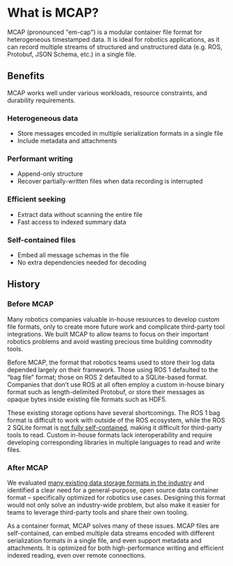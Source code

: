 # What is MCAP?

MCAP (pronounced "em-cap") is a modular container file format for heterogeneous timestamped data. It is ideal for robotics applications, as it can record multiple streams of structured and unstructured data (e.g. ROS, Protobuf, JSON Schema, etc.) in a single file.

## Benefits

MCAP works well under various workloads, resource constraints, and durability requirements.

### Heterogeneous data

- Store messages encoded in multiple serialization formats in a single file
- Include metadata and attachments

### Performant writing

- Append-only structure
- Recover partially-written files when data recording is interrupted

### Efficient seeking

- Extract data without scanning the entire file
- Fast access to indexed summary data

### Self-contained files

- Embed all message schemas in the file
- No extra dependencies needed for decoding

## History

### Before MCAP

Many robotics companies valuable in-house resources to develop custom file formats, only to create more future work and complicate third-party tool integrations. We built MCAP to allow teams to focus on their important robotics problems and avoid wasting precious time building commodity tools.

Before MCAP, the format that robotics teams used to store their log data depended largely on their framework. Those using ROS 1 defaulted to the “bag file” format; those on ROS 2 defaulted to a SQLite-based format. Companies that don’t use ROS at all often employ a custom in-house binary format such as length-delimited Protobuf, or store their messages as opaque bytes inside existing file formats such as HDF5.

These existing storage options have several shortcomings. The ROS 1 bag format is difficult to work with outside of the ROS ecosystem, while the ROS 2 SQLite format is [not fully self-contained](https://github.com/ros2/rosbag2/issues/782), making it difficult for third-party tools to read. Custom in-house formats lack interoperability and require developing corresponding libraries in multiple languages to read and write files.

### After MCAP

We evaluated [many existing data storage formats in the industry](https://github.com/foxglove/mcap/blob/main/docs/motivation/evaluation-of-robotics-data-recording-file-formats.md) and identified a clear need for a general-purpose, open source data container format – specifically optimized for robotics use cases. Designing this format would not only solve an industry-wide problem, but also make it easier for teams to leverage third-party tools and share their own tooling.

As a container format, MCAP solves many of these issues. MCAP files are self-contained, can embed multiple data streams encoded with different serialization formats in a single file, and even support metadata and attachments. It is optimized for both high-performance writing and efficient indexed reading, even over remote connections.
